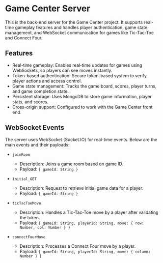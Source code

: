 <h1> Game Center Server </h1>

This is the back-end server for the Game Center project. It supports real-time gameplay features and handles player authentication, game state management, and WebSocket communication for games like Tic-Tac-Toe and Connect Four.


<h2> Features </h2>
<ul>
<li> Real-time gameplay: Enables real-time updates for games using WebSockets, so players can see moves instantly. </li>
<li> Token-based authentication: Secure token-based system to verify player actions and access control. </li>
<li> Game state management: Tracks the game board, scores, player turns, and game completion state. </li>
<li> Persistent storage: Uses MongoDB to store game information, player stats, and scores. </li>
<li> Cross-origin support: Configured to work with the Game Center front end. </li>
</ul>


<h2> WebSocket Events </h2>

The server uses WebSocket (Socket.IO) for real-time events. Below are the main events and their payloads:
<ul>
<li> <code>joinRoom</code> </li> 
<ul> 
<li> Description: Joins a game room based on game ID. </li>
<li> Payload: <code>{ gameId: String }</code> </li>
  </ul>
</ul>

<ul>
<li> <code>initial_GET</code> </li>
<ul> 
<li> Description: Request to retrieve initial game data for a player. </li>
<li> Payload: <code>{ gameId: String }</code> </li>
  </ul>
</ul>

<ul>
<li> <code>ticTacToeMove</code> </li>  
<ul> 
<li> Description: Handles a Tic-Tac-Toe move by a player after validating the token.</li>
<li> Payload: <code>{ gameId: String, playerId: String, move: { row: Number, col: Number } }</code> </li>
  </ul>
</ul>

<ul>
<li> <code>connectFourMove</code> </li> 
<ul> 
<li> Description: Processes a Connect Four move by a player. </li>
<li> Payload: <code>{ gameId: String, playerId: String, move: { column: Number } }</code> </li>
  </ul>
</ul>
